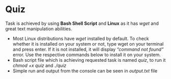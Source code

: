 # Quiz
Task is achieved by using **Bash Shell Script** and **Linux** as it has *wget* and great text manipulation abilities.
- Most Linux distributions have *wget* installed by default. To check whether it is installed on your system or not, type wget on your terminal and press enter. If it is not installed, it will display *“command not found”* error. Use the respective commands below to install it on your system.
- Bash script file which is achieving requested task is named *quiz*, to run it *chmod +x quiz* and *./quiz*
- Simple run and output from the console can be seen in *output.txt* file
